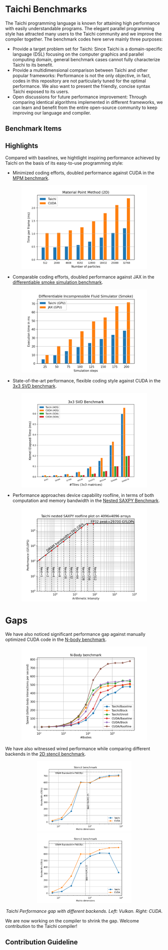 # Taichi Benchmarks

<!-- Purpose -->
The Taichi programming language is known for attaining high performance with easily understandable programs. The elegant parallel programming style has attracted many users to the Taichi community and we improve the compiler together. The benchmark codes here serve mainly three purposes:

* Provide a target problem set for Taichi: Since Taichi is a domain-specific language (DSL) focusing on the computer graphics and parallel computing domain, general benchmark cases cannot fully characterize Taichi to its benefit.
* Provide a multidimensional comparison between Taichi and other popular frameworks: Performance is not the only objective, in fact, codes in this repository are not particularly tuned for the optimal performance. We also want to present the friendly, concise syntax Taichi exposed to its users. 
* Open discussions for future performance improvement: Through comparing identical algorithms implemented in different frameworks, we can learn and benefit from the entire open-source community to keep improving our language and compiler.

<!-- We also apply with the [roofline model](https://en.wikipedia.org/wiki/Roofline_model) when possible. -->

<!-- Items -->
## Benchmark Items

## Highlights
Compared with baselines, we hightlight inspiring performance achieved by Taichi on the basis of its easy-to-use programming style:
* Minimized coding efforts, doubled performance against CUDA in the [MPM benchmark](./mpm).
<p align="center">
<img src="mpm/fig/bench_2d.png" width="400">
</p>

* Comparable coding efforts, doubled performance against JAX in the [differentiable smoke simulation benchmark](./diff-taichi).
<p align="center">
<img src="diff-taichi/fig/bench_gpu.png" width="400">
</p>

* State-of-the-art performance, flexible coding style against CUDA in the [3x3 SVD benchmark](./svd3).

<p align="center">
<img src="svd3/fig/bench_svd.png" width="400">
</p>

* Performance approaches device capability roofline, in terms of both computation and memory bandwidth in the [Nested SAXPY Benchmark](./saxpy).

<p align="center">
<img src="saxpy/fig/roofline_log_scale.png" width="400">
</p>

# Gaps

We have also noticed significant performance gap against manually optimized CUDA code in the [N-body benchmark](./n-body). 

<p align="center">
<img src="n-body/fig/bench_roofline.png" width="400">
</p>

We have also witnessed wired performance while comparing different backends in the [2D stencil benchmark](./stencil2d).

<p align="center">
<img src="stencil2d/fig/bench.png" width="300">
<img src="stencil2d/fig/bench_cuda_backend.png" width="300">
</p>
<p align="center">
<em>Taichi Performance gap with different backends. Left: Vulkan. Right: CUDA.</em>
</p>

We are now working on the compiler to shrink the gap. Welcome contribution to the Taichi compiler!

## Contribution Guideline
